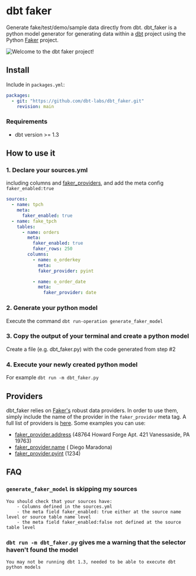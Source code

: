 # dbt faker 
Generate fake/test/demo/sample data directly from dbt. dbt_faker is a python model generator for generating data within a [dbt](https://docs.getdbt.com/docs/introduction) project using the Python [Faker](https://faker.readthedocs.io/en/master/) project. 

![Welcome to the dbt faker project!](https://i.imgflip.com/4cfh9t.jpg)

## Install
Include in `packages.yml`:

```yaml
packages:
  - git: "https://github.com/dbt-labs/dbt_faker.git"
    revision: main 
```

### Requirements 
- dbt version >= 1.3

## How to use it 
### 1. Declare your sources.yml
including columns and [faker_providers](#providers), and add the meta config `faker_enabled:true` 

```yaml
sources:
  - name: tpch
    meta:
      faker_enabled: true
  - name: fake_tpch
    tables:
      - name: orders
        meta:
          faker_enabled: true
          faker_rows: 250
        columns:
          - name: o_orderkey
            meta:
            faker_provider: pyint

          - name: o_order_date
            meta:
              faker_provider: date
```


### 2. Generate your python model 
Execute the command `dbt run-operation generate_faker_model`

### 3. Copy the output of your terminal and create a python model 
Create a file (e.g. dbt_faker.py) with the code generated from step #2

### 4. Execute your newly created python model
For example `dbt run -m dbt_faker.py`

## Providers
dbt_faker relies on [Faker's](https://faker.readthedocs.io/en/master/) robust data providers. In order to use them, simply include the name of the provider in the `faker_provider` meta tag. A full list of providers is [here]([url](https://faker.readthedocs.io/en/master/providers.html)). Some examples you can use:

- [faker_provider.address](https://faker.readthedocs.io/en/master/providers/faker.providers.address.html) (48764 Howard Forge Apt. 421 Vanessaside, PA 19763)
- [faker_provider.name](https://faker.readthedocs.io/en/master/providers/faker.providers.person.html) ( Diego Maradona)
- [faker_provider.pyint](https://faker.readthedocs.io/en/master/providers/faker.providers.python.html) (1234)



## FAQ

### `generate_faker_model` is skipping my sources   
    You should check that your sources have: 
        - Columns defined in the sources.yml
        - the meta field faker_enabled: true either at the source name level or source table name level
        - the meta field faker_enabled:false not defined at the source table level 

### `dbt run -m dbt_faker.py` gives me a warning that the selector haven't found the model
    You may not be running dbt 1.3, needed to be able to execute dbt python models
